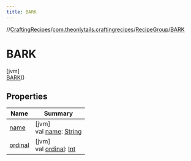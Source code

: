 ```yaml
---
title: BARK
---
```

//[CraftingRecipes](../../../../index.html)/[com.theonlytails.craftingrecipes](../../index.html)/[RecipeGroup](../index.html)/[BARK](index.html)



# BARK



[jvm]\
[BARK](index.html)()



## Properties


| Name | Summary |
|---|---|
| [name](name.html) | [jvm]<br>val [name](name.html): [String](https://kotlinlang.org/api/latest/jvm/stdlib/kotlin/-string/index.html) |
| [ordinal](ordinal.html) | [jvm]<br>val [ordinal](ordinal.html): [Int](https://kotlinlang.org/api/latest/jvm/stdlib/kotlin/-int/index.html) |

